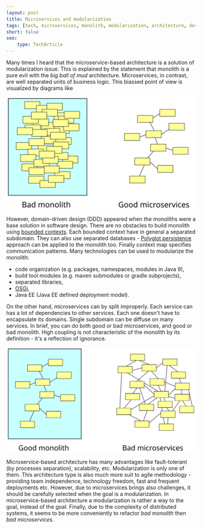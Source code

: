```yaml
---
layout: post
title: Microservices and modularization
tags: [tech, microservices, monolith, modularization, architecture, design]
short: false
seo:
    type: TechArticle
---
```


Many times I heard that the microservice-based architecture is a solution of modularization issue.
This is explained by the statement that monolith is a pure evil with the *big ball of mud* architecture.
Microservices, in contrast, are well separated units of business logic.
This biassed point of view is visualized by diagrams like

![Bad monolith and good microservices](/assets/articles/2017-01-08-Microservices-and-modularization/bad-monolith-ang-good-microservices.svg "Bad monolith and good microservices")

However, domain-driven design (DDD) appeared when the monoliths were a base solution in software design.
There are no obstacles to build monolith using [bounded contexts](http://martinfowler.com/bliki/BoundedContext.html).
Each bounded context have in general a separated subdomain.
They can also use separated databases - [Polyglot persistence](http://martinfowler.com/bliki/PolyglotPersistence.html) 
approach can be applied to the monolith too.
Finally context map specifies communication patterns.
Many technologies can be used to modularize the monolith:

- code organization (e.g. packages, namespaces, modules in Java 9),
- build tool modules (e.g. maven submodules or gradle subprojects),
- separated libraries,
- [OSGi](https://www.osgi.org/),
- Java EE (Java EE defined deployment model).

On the other hand, microservices can by split improperly.
Each service can has a lot of dependencies to other services.
Each one doesn't have to encapsulate its domains.
Single subdomain can be diffuse on many services.
In brief, you can do both good or bad microservices, and good or bad monolith.
High coupling is not characteristic of the monolith by its definition - it's a reflection of ignorance.

![Good monolith and bad microservices](/assets/articles/2017-01-08-Microservices-and-modularization/good-monolith-and-bad-microservices.svg "Good monolith and bad microservices")

Microservice-based architecture has many advantages like fault-tolerant (by processes separation), scalability, etc.
Modularization is only one of them.
This architecture type is also much more suit to agile methodology - providing team independence, technology freedom, 
fast and frequent deployments etc.
However, due to microservices brings also challenges, it should be carefully selected when the goal is a modularization.
In microservice-based architecture a modularization is rather a way to the goal, instead of the goal.
Finally, due to the complexity of distributed systems, 
it seems to be more conveniently to refactor *bad monolith* then *bad microservices*.
